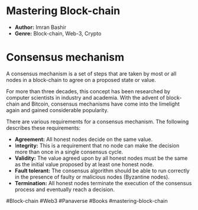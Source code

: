 # Mastering Block-chain
- **Author:** Imran Bashir
- **Genre:** Block-chain, Web-3, Crypto

# Consensus mechanism
A consensus mechanism is a set of steps that are taken by most or all nodes in a block-chain to agree on a proposed state or value.

For more than three decades, this concept has been researched by computer scientists in industry and academia. With the advent of block-chain and Bitcoin, consensus mechanisms have come into the limelight again and gained considerable popularity. 

There are various requirements for a consensus mechanism. The following describes these requirements:

- **Agreement:** All honest nodes decide on the same value.
- I**ntegrity:** This is a requirement that no node can make the decision more than once in a single consensus cycle. 
- **Validity:** The value agreed upon by all honest nodes must be the same as the initial value proposed by at least one honest node.
- **Fault tolerant:** The consensus algorithm should be able to run correctly in the presence of faulty or malicious nodes (Byzantine nodes). 
- **Termination:** All honest nodes terminate the execution of the consensus process and eventually reach a decision.

#Block-chain #Web3 #Panaverse #Books #mastering-block-chain 
